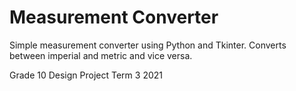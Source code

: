 # Measurement Converter
Simple measurement converter using Python and Tkinter. Converts between imperial and metric and vice versa.

Grade 10 Design Project Term 3 2021
